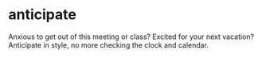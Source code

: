 # anticipate
Anxious to get out of this meeting or class?  Excited for your next vacation?  Anticipate in style, no more checking the clock and calendar.
